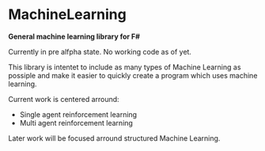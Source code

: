 # MachineLearning
<b>General machine learning library for F#</b>

Currently in pre alfpha state. No working code as of yet.

This library is intentet to include as many types of Machine Learning as possiple and make it easier to quickly create a program which uses machine learning.

Current work is centered arround:
<ul>
  <li> Single agent reinforcement learning </li>
  <li> Multi agent reinforcement learning </li>
</ul>

Later work will be focused arround structured Machine Learning.
